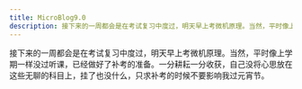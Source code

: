 ```yaml
---
title: MicroBlog9.0
description: 接下来的一周都会是在考试复习中度过，明天早上考微机原理。当然，平时像上学期一样没过听课，已经做好了补考的准备。一分耕耘一分收获，自己没将心思放在这些无聊的科目上，挂了也没什么，只求补考的时候不要影响我过元宵节。
---
```


接下来的一周都会是在考试复习中度过，明天早上考微机原理。当然，平时像上学期一样没过听课，已经做好了补考的准备。一分耕耘一分收获，自己没将心思放在这些无聊的科目上，挂了也没什么，只求补考的时候不要影响我过元宵节。
